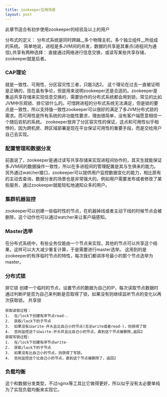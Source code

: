 ```yaml
---
title: zookeeper应用场景
layout: post
---
```

此章节适合有初步使用zookeeper的经验及以上的用户

分布式的定义： 分布式系统是同时跨越__多个物理主机，多个独立组件__所组成的系统。
简单地说，进程是多JVM间的并发，数据的共享是其重点(进程间为通信),共享有两种选择：
直接通过网络进行信息交换，或读写某些共享存储，zookeeper就是后者。

### CAP理论
就是一致性、可用性、分区容灾性三者，只能3选2。
这个理论在过去一直被证明是正确的，现在虽有争论，但是用来说明zookeeper还是合适的。zookeeper是集运共享存储来实现信息交换的，需要协作的分布式系统都会用到锁，常见的比如JVM中乐观锁、排它锁什么的。可惜跨进程的分布式系统无法满足，但是锁的要点是一致性，所以支持强一致性zookeeper可以很好的满足了多JVM分布式锁的需求。而可用性是所有系统的非功能性要求，理由很简单，没有客户端愿意相信一个随后宕机的系统。
zookeeper放弃了分区容灾性的保证，这点和可用性似乎相悖的，因为跨机房、跨区域部署是现在平台保证可用性的重要手段，而是交给用户自己去实现。

### 配置管理和数据分发
前面说了，zookeeper是通过读写共享存储来实现进程间协作的，其天生就能保证多JVM间的数据操作一致性，所以在多进程间的管理配置是其与生俱来的能力。另外通过watcher接口，zookeeper可以提供用户监控数据变化的能力，相比原有的主动去查询，数据分发的场景也是非常强大的。例如用户需要发布或者修改了某些服务，通过zookeeper就能轻松地通知众多的用户。

### 集群机器监控
zookeeper可以创建一些临时性的节点，在机器掉线或者主动下线的时候节点会被删除，这个动作也可以通过watcher来让客户端感知。

### Master选举
在分布式系统中，有些业务仅能由一个节点来实现，其他的节点可以共享这个结果，这样可以大大减少重复计算，于是需要进行master选举。
这用到的是zookeeper的有序临时节点的特性，每次我们都讲序号最小的那个节点选举为master。

### 分布式锁
排它锁 
创建一个临时的节点，设置节点的数据为自己的IP，每次读取节点数据时通过判断IP是否为自己来判断是否取得了锁，如果没有则继续监听节点的变化以再次获取锁。
共享锁
~~~
获取读锁过程：
1.	在/lock下创建有序节点read-.
2.	获取/lock下的子节点
3.	如果没有以write-开头且比自己小的节点(无论write或者read-)，则获得了锁
4.	否则监控这个以wirte-开头并且比自己小的节点，直到这个节点被删除,返回2
获取写锁过程:
1.	在/lock下创建有序节点write-
2.	获取/lock下的子节点
3.	如果没有比自己小的节点，则获得了写锁。
4.	否则监控这个比自己小的节点，直到这个节点被删除了，返回2
~~~
### 负载均衡
这个和数据分发类型，不过nginx等工具比它做得更好，所以似乎没有太必要单纯为了实现负载均衡来实现它。
